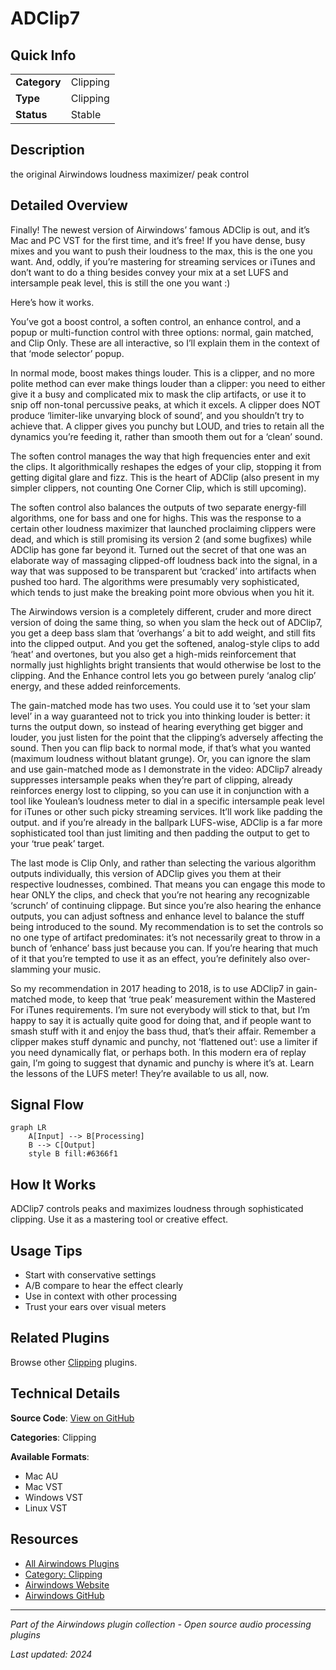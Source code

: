 # ADClip7



## Quick Info

| | |
|---|---|
| **Category** | Clipping |
| **Type** | Clipping |
| **Status** | Stable |

## Description

the original Airwindows loudness maximizer/ peak control

## Detailed Overview

Finally! The newest version of Airwindows’ famous ADClip is out, and it’s Mac and PC VST for the first time, and it’s free! If you have dense, busy mixes and you want to push their loudness to the max, this is the one you want. And, oddly, if you’re mastering for streaming services or iTunes and don’t want to do a thing besides convey your mix at a set LUFS and intersample peak level, this is still the one you want :)

Here’s how it works.

You’ve got a boost control, a soften control, an enhance control, and a popup or multi-function control with three options: normal, gain matched, and Clip Only. These are all interactive, so I’ll explain them in the context of that ‘mode selector’ popup.

In normal mode, boost makes things louder. This is a clipper, and no more polite method can ever make things louder than a clipper: you need to either give it a busy and complicated mix to mask the clip artifacts, or use it to snip off non-tonal percussive peaks, at which it excels. A clipper does NOT produce ‘limiter-like unvarying block of sound’, and you shouldn’t try to achieve that. A clipper gives you punchy but LOUD, and tries to retain all the dynamics you’re feeding it, rather than smooth them out for a ‘clean’ sound.

The soften control manages the way that high frequencies enter and exit the clips. It algorithmically reshapes the edges of your clip, stopping it from getting digital glare and fizz. This is the heart of ADClip (also present in my simpler clippers, not counting One Corner Clip, which is still upcoming).

The soften control also balances the outputs of two separate energy-fill algorithms, one for bass and one for highs. This was the response to a certain other loudness maximizer that launched proclaiming clippers were dead, and which is still promising its version 2 (and some bugfixes) while ADClip has gone far beyond it. Turned out the secret of that one was an elaborate way of massaging clipped-off loudness back into the signal, in a way that was supposed to be transparent but ‘cracked’ into artifacts when pushed too hard. The algorithms were presumably very sophisticated, which tends to just make the breaking point more obvious when you hit it.

The Airwindows version is a completely different, cruder and more direct version of doing the same thing, so when you slam the heck out of ADClip7, you get a deep bass slam that ‘overhangs’ a bit to add weight, and still fits into the clipped output. And you get the softened, analog-style clips to add ‘heat’ and overtones, but you also get a high-mids reinforcement that normally just highlights bright transients that would otherwise be lost to the clipping. And the Enhance control lets you go between purely ‘analog clip’ energy, and these added reinforcements.

The gain-matched mode has two uses. You could use it to ‘set your slam level’ in a way guaranteed not to trick you into thinking louder is better: it turns the output down, so instead of hearing everything get bigger and louder, you just listen for the point that the clipping’s adversely affecting the sound. Then you can flip back to normal mode, if that’s what you wanted (maximum loudness without blatant grunge). Or, you can ignore the slam and use gain-matched mode as I demonstrate in the video: ADClip7 already suppresses intersample peaks when they’re part of clipping, already reinforces energy lost to clipping, so you can use it in conjunction with a tool like Youlean’s loudness meter to dial in a specific intersample peak level for iTunes or other such picky streaming services. It’ll work like padding the output. and if you’re already in the ballpark LUFS-wise, ADClip is a far more sophisticated tool than just limiting and then padding the output to get to your ‘true peak’ target.

The last mode is Clip Only, and rather than selecting the various algorithm outputs individually, this version of ADClip gives you them at their respective loudnesses, combined. That means you can engage this mode to hear ONLY the clips, and check that you’re not hearing any recognizable ‘scrunch’ of continuing clippage. But since you’re also hearing the enhance outputs, you can adjust softness and enhance level to balance the stuff being introduced to the sound. My recommendation is to set the controls so no one type of artifact predominates: it’s not necessarily great to throw in a bunch of ‘enhance’ bass just because you can. If you’re hearing that much of it that you’re tempted to use it as an effect, you’re definitely also over-slamming your music.

So my recommendation in 2017 heading to 2018, is to use ADClip7 in gain-matched mode, to keep that ‘true peak’ measurement within the Mastered For iTunes requirements. I’m sure not everybody will stick to that, but I’m happy to say it is actually quite good for doing that, and if people want to smash stuff with it and enjoy the bass thud, that’s their affair. Remember a clipper makes stuff dynamic and punchy, not ‘flattened out’: use a limiter if you need dynamically flat, or perhaps both. In this modern era of replay gain, I’m going to suggest that dynamic and punchy is where it’s at. Learn the lessons of the LUFS meter! They’re available to us all, now.

## Signal Flow

```mermaid
graph LR
    A[Input] --> B[Processing]
    B --> C[Output]
    style B fill:#6366f1
```

## How It Works

ADClip7 controls peaks and maximizes loudness through sophisticated clipping. Use it as a mastering tool or creative effect.

## Usage Tips

- Start with conservative settings
- A/B compare to hear the effect clearly
- Use in context with other processing
- Trust your ears over visual meters


## Related Plugins

Browse other [Clipping](../categories/clipping.md) plugins.


## Technical Details

**Source Code**: [View on GitHub](https://github.com/airwindows/airwindows/tree/master/plugins/LinuxVST/src/ADClip7)

**Categories**: Clipping

**Available Formats**:
- Mac AU
- Mac VST
- Windows VST
- Linux VST

## Resources

- [All Airwindows Plugins](../../README.md)
- [Category: Clipping](../categories/clipping.md)
- [Airwindows Website](https://www.airwindows.com)
- [Airwindows GitHub](https://github.com/airwindows/airwindows)

---

*Part of the Airwindows plugin collection - Open source audio processing plugins*

*Last updated: 2024*
